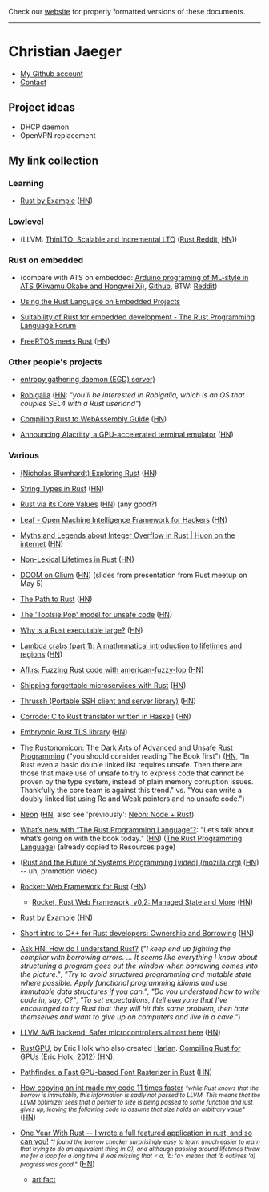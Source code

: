 Check our [website](http://rustaceans.uk/) for
properly formatted versions of these documents.

---

# Christian Jaeger

* [My Github account](https://github.com/pflanze)
* [Contact](http://christianjaeger.ch/contact.html)

## Project ideas

* DHCP daemon
* OpenVPN replacement

## My link collection

### Learning

* [Rust by Example](http://rustbyexample.com/) ([HN](https://news.ycombinator.com/item?id=11657250))


### Lowlevel

* (LLVM: [ThinLTO: Scalable and Incremental LTO](http://blog.llvm.org/2016/06/thinlto-scalable-and-incremental-lto.html) ([Rust Reddit](https://www.reddit.com/r/rust/comments/4p4l5k/), [HN](https://news.ycombinator.com/item?id=11961621)))


### Rust on embedded 

* (compare with ATS on embedded: [Arduino programing of ML-style in ATS (Kiwamu Okabe and Hongwei Xi)](http://www.metasepi.org/doc/metasepi-icfp2015-arduino-ats.pdf), [Github](https://github.com/fpiot/arduino-ats), BTW: [Reddit](https://www.reddit.com/r/ats))

* [Using the Rust Language on Embedded Projects](https://spin.atomicobject.com/2015/02/20/rust-language-c-embedded/)

* [Suitability of Rust for embedded development - The Rust Programming Language Forum](https://users.rust-lang.org/t/suitability-of-rust-for-embedded-development/371)

* [FreeRTOS meets Rust](http://www.hashmismatch.net/freertos-meets-rust/) ([HN](https://news.ycombinator.com/item?id=12592161))


### Other people's projects

* [entropy gathering daemon (EGD) server)](https://gitlab.com/JasperWallace/egd-server)

* [Robigalia](https://robigalia.org/) ([HN](https://news.ycombinator.com/item?id=13267298): *"you'll be interested in Robigalia, which is an OS that couples SEL4 with a Rust userland"*)

* [Compiling Rust to WebAssembly Guide](https://medium.com/@chicoxyzzy/compiling-rust-to-webassembly-guide-411066a69fde#.x4y184tj6) ([HN](https://news.ycombinator.com/item?id=13323396))

* [Announcing Alacritty, a GPU-accelerated terminal emulator](http://blog.jwilm.io/announcing-alacritty/) ([HN](https://news.ycombinator.com/item?id=13338592))



### Various

* [(Nicholas Blumhardt) Exploring Rust](http://nblumhardt.com/2016/03/exploring-rust/) ([HN](https://news.ycombinator.com/item?id=11342742))

* [String Types in Rust](http://andrewbrinker.github.io/blog/2016/03/27/string-types-in-rust/) ([HN](https://news.ycombinator.com/item?id=11376217))

* [Rust via its Core Values](http://designisrefactoring.com/2016/04/01/rust-via-its-core-values/) ([HN](https://news.ycombinator.com/item?id=11416860)) (any good?)

* [Leaf - Open Machine Intelligence Framework for Hackers](https://github.com/autumnai/leaf) ([HN](https://news.ycombinator.com/item?id=11562805))

* [Myths and Legends about Integer Overflow in Rust | Huon on the internet](http://huonw.github.io/blog/2016/04/myths-and-legends-about-integer-overflow-in-rust/) ([HN](https://news.ycombinator.com/item?id=11595398))

* [Non-Lexical Lifetimes in Rust](http://smallcultfollowing.com/babysteps/blog/2016/04/27/non-lexical-lifetimes-introduction/) ([HN](https://news.ycombinator.com/item?id=11611436))

* [DOOM on Glium](https://docs.google.com/presentation/d/1TjWba0CR9RHFm47rvW1nFUlmouaR55Xt235aHyLPf9U/edit#slide=id.p) ([HN](https://news.ycombinator.com/item?id=11666017)) (slides from presentation from Rust meetup on May 5)

* [The Path to Rust](https://thesquareplanet.com/blog/the-path-to-rust/?) ([HN](https://news.ycombinator.com/item?id=11774850))

* [The 'Tootsie Pop' model for unsafe code](http://smallcultfollowing.com/babysteps/blog/2016/05/27/the-tootsie-pop-model-for-unsafe-code/) ([HN](https://news.ycombinator.com/item?id=11787846))

* [Why is a Rust executable large?](https://lifthrasiir.github.io/rustlog/why-is-a-rust-executable-large.html) ([HN](https://news.ycombinator.com/item?id=11823949))

* [Lambda crabs (part 1): A mathematical introduction to lifetimes and regions](http://ticki.github.io/blog/lambda_crabs_1/) ([HN](https://news.ycombinator.com/item?id=11850037))

* [Afl.rs: Fuzzing Rust code with american-fuzzy-lop](https://github.com/frewsxcv/afl.rs) ([HN](https://news.ycombinator.com/item?id=11936983))

* [Shipping forgettable microservices with Rust](https://precompile.com/2016/06/23/shipping-forgettable-microservices-with-rust.html) ([HN](https://news.ycombinator.com/item?id=11968613))

* [Thrussh (Portable SSH client and server library)](https://pijul.org/thrussh/) ([HN](https://news.ycombinator.com/item?id=12057386))

* [Corrode: C to Rust translator written in Haskell](https://github.com/jameysharp/corrode) ([HN](https://news.ycombinator.com/item?id=12056230))

* [Embryonic Rust TLS library](https://github.com/ctz/rustls) ([HN](https://news.ycombinator.com/item?id=12064022))

* [The Rustonomicon: The Dark Arts of Advanced and Unsafe Rust Programming](https://doc.rust-lang.org/nomicon/README.html) ("you should consider reading The Book first") ([HN](https://news.ycombinator.com/item?id=12065912), "In Rust even a basic double linked list requires unsafe. Then there are those that make use of unsafe to try to express code that cannot be proven by the type system, instead of plain memory corruption issues. Thankfully the core team is against this trend." vs. "You can write a doubly linked list using Rc and Weak pointers and no unsafe code.")

* [Neon](https://github.com/rustbridge/neon) ([HN](https://news.ycombinator.com/item?id=12135650), also see 'previously': [Neon: Node + Rust](http://calculist.org/blog/2015/12/23/neon-node-rust/))

* [What’s new with “The Rust Programming Language”?](http://words.steveklabnik.com/whats-new-with-the-rust-programming-language): "Let’s talk about what’s going on with the book today." ([HN](https://news.ycombinator.com/item?id=12291615)) ([The Rust Programming Language](http://rust-lang.github.io/book/)) (already copied to Resources page)

* ([Rust and the Future of Systems Programming [video] (mozilla.org)](https://hacks.mozilla.org/2016/11/rust-and-the-future-of-systems-programming/) ([HN](https://news.ycombinator.com/item?id=12969014)) -- uh, promotion video)

* [Rocket: Web Framework for Rust](https://rocket.rs/) ([HN](https://news.ycombinator.com/item?id=13245475))
    * [Rocket, Rust Web Framework, v0.2: Managed State and More](https://rocket.rs/news/2017-02-06-version-0.2/) ([HN](https://news.ycombinator.com/item?id=13581420))

* [Rust by Example](http://rustbyexample.com/index.html) ([HN](https://news.ycombinator.com/item?id=13402770))

* [Short intro to C++ for Rust developers: Ownership and Borrowing](http://nercury.github.io/c++/intro/2017/01/22/cpp-for-rust-devs.html) ([HN](https://news.ycombinator.com/item?id=13456852))

* [Ask HN: How do I understand Rust?](https://news.ycombinator.com/item?id=13503088) (*"I keep end up fighting the compiler with borrowing errors. ... It seems like everything I know about structuring a program goes out the window when borrowing comes into the picture."*, *"Try to avoid structured programming and mutable state where possible. Apply functional programming idioms and use immutable data structures if you can."*, *"Do you understand how to write code in, say, C?"*, *"To set expectations, I tell everyone that I've encouraged to try Rust that they will hit this same problem, then hate themselves and want to give up on computers and live in a cave."*)

* [LLVM AVR backend: Safer microcontrollers almost here](http://dylanmckay.io/blog/rust/avr/llvm/2017/02/09/safer-microcontrollers-almost-here.html) ([HN](https://news.ycombinator.com/item?id=13620790))

* [RustGPU](https://github.com/eholk/RustGPU), by Eric Holk who also created 
  [Harlan](https://github.com/eholk/harlan).
  [Compiling Rust for GPUs (Eric Holk, 2012)](http://blog.theincredibleholk.org/blog/2012/12/05/compiling-rust-for-gpus/) ([HN](https://news.ycombinator.com/item?id=6933912)).

* [Pathfinder, a Fast GPU-based Font Rasterizer in Rust](http://pcwalton.github.io/blog/2017/02/14/pathfinder/) ([HN](https://news.ycombinator.com/item?id=13647146))

* [How copying an int made my code 11 times faster](https://medium.com/@robertgrosse/how-copying-an-int-made-my-code-11-times-faster-f76c66312e0f#.bg7ino1f9) <small>*"while Rust knows that the borrow is immutable, this information is sadly not passed to LLVM. This means that the LLVM optimizer sees that a pointer to size is being passed to some function and just gives up, leaving the following code to assume that size holds an arbitrary value"*</small> ([HN](https://news.ycombinator.com/item?id=13682929))

* [One Year With Rust -- I wrote a full featured application in rust, and so can you!](http://vitiral.github.io/2017/02/25/one-year-with-rust.html) <small>*"I found the borrow checker surprisingly easy to learn (much easier to learn that trying to do an equivalent thing in C), and although passing around lifetimes threw me for a loop for a long time (I was missing that <'a, 'b: 'a> means that 'b outlives 'a) progress was good."*</small> ([HN](https://news.ycombinator.com/item?id=13732706))

    * [artifact](https://github.com/vitiral/artifact)

